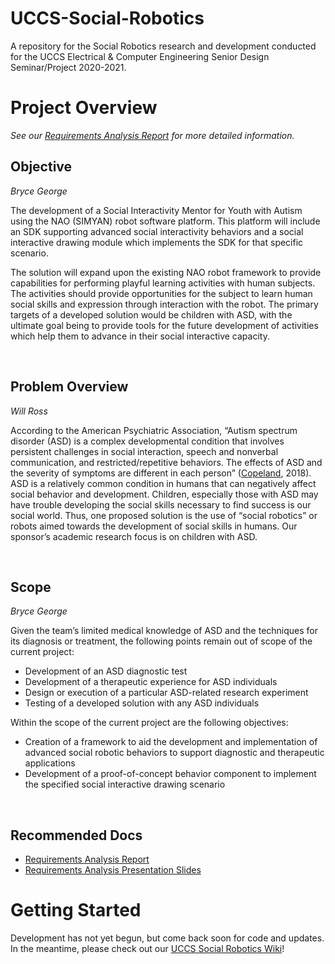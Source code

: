 # UCCS-Social-Robotics
 A repository for the Social Robotics research and development conducted for the UCCS Electrical & Computer Engineering Senior Design Seminar/Project 2020-2021. 

# Project Overview

*See our [Requirements Analysis Report](docs/SubmissionPDFs/FinalSeminarReport.pdf) for more detailed information.*

## Objective
*Bryce George*

The development of a Social Interactivity Mentor for Youth with Autism using the NAO (SIMYAN) robot software platform. This platform will include an SDK supporting advanced social interactivity behaviors and a social interactive drawing module which implements the SDK for that specific scenario.

The solution will expand upon the existing NAO robot framework to provide capabilities for performing playful learning activities with human subjects. The activities should provide opportunities for the subject to learn human social skills and expression through interaction with the robot. The primary targets of a developed solution would be children with ASD, with the ultimate goal being to provide tools for the future development of activities which help them to advance in their social interactive capacity. 

&nbsp;

## Problem Overview
*Will Ross*

According to the American Psychiatric Association, “Autism spectrum disorder (ASD) is a complex developmental condition that involves persistent challenges in social interaction, speech and nonverbal communication, and restricted/repetitive behaviors. The effects of ASD and the severity of symptoms are different in each person” ([Copeland](https://www.psychiatry.org/patients-families/autism/what-is-autism-spectrum-disorder), 2018). ASD is a relatively common condition in humans that can negatively affect social behavior and development. Children, especially those with ASD may have trouble developing the social skills necessary to find success is our social world. Thus, one proposed solution is the use of “social robotics” or robots aimed towards the development of social skills in humans. Our sponsor’s academic research focus is on children with ASD.

&nbsp;

## Scope
*Bryce George*

Given the team’s limited medical knowledge of ASD and the techniques for its diagnosis or treatment, the following points remain out of scope of the current project:
* Development of an ASD diagnostic test
* Development of a therapeutic experience for ASD individuals
* Design or execution of a particular ASD-related research experiment
* Testing of a developed solution with any ASD individuals

Within the scope of the current project are the following objectives:
* Creation of a framework to aid the development and implementation of advanced social robotic behaviors to support diagnostic and therapeutic applications
* Development of a proof-of-concept behavior component to implement the specified social interactive drawing scenario

&nbsp;

## Recommended Docs
* [Requirements Analysis Report](docs/SubmissionPDFs/FinalSeminarReport.pdf)
* [Requirements Analysis Presentation Slides](docs/SubmissionPDFs/FinalSeminarPresentation.pdf)

# Getting Started
Development has not yet begun, but come back soon for code and updates. In the meantime, please check out our [UCCS Social Robotics Wiki](https://github.com/ancient-sentinel/UCCS-Social-Robotics/wiki)!
